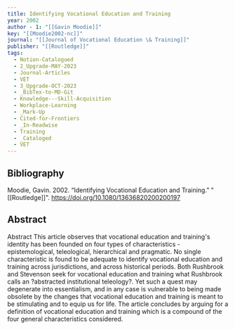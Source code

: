 ```yaml
---
title: Identifying Vocational Education and Training
year: 2002
author - 1: "[[Gavin Moodie]]"
key: "[[Moodie2002-nc]]"
journal: "[[Journal of Vocational Education \& Training]]"
publisher: "[[Routledge]]"
tags:
  - Notion-Catalogued
  - 2_Upgrade-MAY-2023
  - Journal-Articles
  - VET
  - 3_Upgrade-OCT-2023
  - _BibTex-to-MD-Git
  - Knowledge---Skill-Acquisition
  - Workplace-Learning
  - _Mark-Up
  - Cited-for-Frontiers
  - _In-Readwise
  - Training
  - _Cataloged
  - VET
---
```


## Bibliography
Moodie, Gavin. 2002. “Identifying Vocational Education and Training.” "[[Routledge]]". https://doi.org/10.1080/13636820200200197

## Abstract
Abstract This article observes that vocational education and training's identity has been founded on four types of characteristics -  epistemological, teleological, hierarchical and pragmatic. No single characteristic is found to be adequate to identify vocational education and training across jurisdictions, and across historical periods. Both Rushbrook and Stevenson seek for vocational education and training what Rushbrook calls an ?abstracted institutional teleology?. Yet such a quest may degenerate into essentialism, and in any case is vulnerable to being made obsolete by the changes that vocational education and training is meant to be stimulating and to equip us for life. The article concludes by arguing for a definition of vocational education and training which is a compound of the four general characteristics considered.